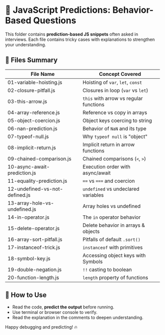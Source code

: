 # 🔮 JavaScript Predictions: Behavior-Based Questions

This folder contains **prediction-based JS snippets** often asked in interviews. Each file contains tricky cases with explanations to strengthen your understanding.

## 📁 Files Summary

| File Name                       | Concept Covered                         |
|--------------------------------|------------------------------------------|
| 01-variable-hoisting.js        | Hoisting of `var`, `let`, `const`       |
| 02-closure-pitfall.js          | Closures in loop (`var` vs `let`)       |
| 03-this-arrow.js               | `this` with arrow vs regular functions  |
| 04-array-reference.js          | Reference vs copy in arrays             |
| 05-object-coercion.js          | Object keys coercing to string          |
| 06-nan-prediction.js           | Behavior of `NaN` and its type          |
| 07-typeof-null.js              | Why `typeof null` is "object"           |
| 08-implicit-return.js          | Implicit return in arrow functions      |
| 09-chained-comparison.js       | Chained comparisons (`<`, `>`)          |
| 10-async-await-prediction.js   | Execution order with async/await        |
| 11-equality-prediction.js      | `==` vs `===` and coercion              |
| 12-undefined-vs-not-defined.js | `undefined` vs undeclared variables     |
| 13-array-hole-vs-undefined.js  | Array holes vs undefined                |
| 14-in-operator.js              | The `in` operator behavior              |
| 15-delete-operator.js          | Delete behavior in arrays & objects     |
| 16-array-sort-pitfall.js       | Pitfalls of default `.sort()`           |
| 17-instanceof-trick.js         | `instanceof` with primitives            |
| 18-symbol-key.js               | Accessing object keys with Symbols      |
| 19-double-negation.js          | `!!` casting to boolean                 |
| 20-function-length.js          | `length` property of functions          |

## 🧠 How to Use

- Read the code, **predict the output** before running.
- Use terminal or browser console to verify.
- Read the explanation in the comments to deepen understanding.

Happy debugging and predicting! 🔥
